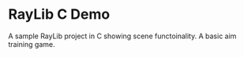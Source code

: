 # RayLib C Demo
A sample RayLib project in C showing scene functoinality.
A basic aim training game.
